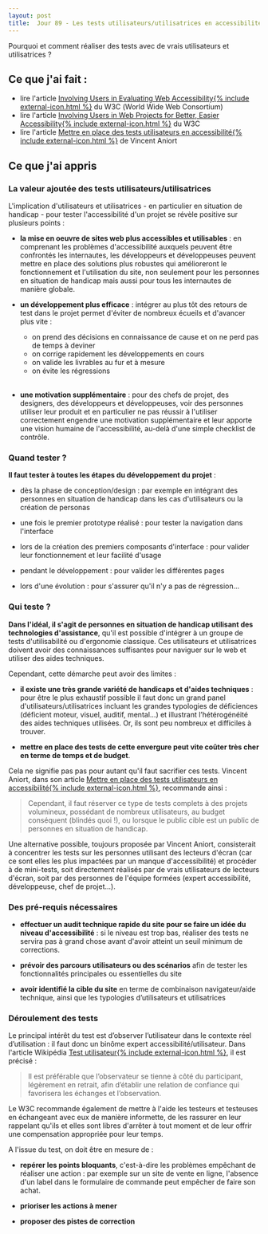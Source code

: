 ```yaml
---
layout: post
title:  Jour 89 - Les tests utilisateurs/utilisatrices en accessibilité
---
```


Pourquoi et comment réaliser des tests avec de vrais utilisateurs et utilisatrices ?

## Ce que j'ai fait :
- lire l'article <a href="https://www.w3.org/WAI/test-evaluate/involving-users/" lang="en" hreflang="en">Involving Users in Evaluating Web Accessibility{% include external-icon.html %}</a> du W3C (<span lang="en">World Wide Web Consortium</span>)
- lire l'article <a href="https://www.w3.org/WAI/planning/involving-users/" lang="en" hreflang="en">Involving Users in Web Projects for Better, Easier Accessibility{% include external-icon.html %}</a> du W3C
- lire l'article <a href="https://www.24joursdeweb.fr/2014/mettre-en-place-des-tests-utilisateurs-en-accessibilite/">Mettre en place des tests utilisateurs en accessibilité{% include external-icon.html %}</a> de Vincent Aniort

## Ce que j'ai appris
### La valeur ajoutée des tests utilisateurs/utilisatrices
L'implication d'utilisateurs et utilisatrices - en particulier en situation de handicap - pour tester l'accessibilité d'un projet se révèle positive sur plusieurs points :
- **la mise en oeuvre de sites web plus accessibles et utilisables** : en comprenant les problèmes d'accessibilité auxquels peuvent être confrontés les internautes, les développeurs et développeuses peuvent mettre en place des solutions plus robustes qui amélioreront le fonctionnement et l'utilisation du site, non seulement pour les personnes en situation de handicap mais aussi pour tous les internautes de manière globale.

- **un développement plus efficace** : intégrer au plus tôt des retours de test dans le projet permet d'éviter de nombreux écueils et d'avancer plus vite :
  - on prend des décisions en connaissance de cause et on ne perd pas de temps à deviner
  - on corrige rapidement les développements en cours
  - on valide les livrables au fur et à mesure
  - on évite les régressions<br /><br />

- **une motivation supplémentaire** : pour des chefs de projet, des designers, des développeurs et développeuses, voir des personnes utiliser leur produit et en particulier ne pas réussir à l'utiliser correctement engendre une motivation supplémentaire et leur apporte une vision humaine de l'accessibilité, au-delà d'une simple checklist de contrôle.

### Quand tester ?
**Il faut tester à toutes les étapes du développement du projet** :
- dès la phase de conception/design : par exemple en intégrant des personnes en situation de handicap dans les cas d'utilisateurs ou la création de personas

- une fois le premier prototype réalisé : pour tester la navigation dans l'interface

- lors de la création des premiers composants d'interface : pour valider leur fonctionnement et leur facilité d'usage

- pendant le développement : pour valider les différentes pages

- lors d'une évolution : pour s'assurer qu'il n'y a pas de régression...

### Qui teste ?
**Dans l'idéal, il s'agit de personnes en situation de handicap utilisant des technologies d'assistance**, qu'il est possible d'intégrer à un groupe de tests d'utilisabilité ou d'ergonomie classique. Ces utilisateurs et utilisatrices doivent avoir des connaissances suffisantes pour naviguer sur le web et utiliser des aides techniques.

Cependant, cette démarche peut avoir des limites :
- **il existe une très grande variété de handicaps et d'aides techniques** : pour être le plus exhaustif possible il faut donc un grand panel d'utilisateurs/utilisatrices incluant les grandes typologies de déficiences (déficient moteur, visuel, auditif, mental...) et illustrant l’hétérogénéité des aides techniques utilisées. Or, ils sont peu nombreux et difficiles à trouver.

- **mettre en place des tests de cette envergure peut vite coûter très cher en terme de temps et de budget**.

Cela ne signifie pas pas pour autant qu'il faut sacrifier ces tests. Vincent Aniort, dans son article <a href="https://www.24joursdeweb.fr/2014/mettre-en-place-des-tests-utilisateurs-en-accessibilite/">Mettre en place des tests utilisateurs en accessibilité{% include external-icon.html %}</a>, recommande ainsi :

> Cependant, il faut réserver ce type de tests complets à des projets volumineux, possédant de nombreux utilisateurs, au budget conséquent (blindés quoi !), ou lorsque le public cible est un public de personnes en situation de handicap.

Une alternative possible, toujours proposée par Vincent Aniort, consisterait à concentrer les tests sur les personnes utilisant des lecteurs d'écran (car ce sont elles les plus impactées par un manque d'accessibilité) et procéder à de mini-tests, soit directement réalisés par de vrais utilisateurs de lecteurs d'écran, soit par des personnes de l'équipe formées (expert accessibilité, développeuse, chef de projet...).

### Des pré-requis nécessaires
- **effectuer un audit technique rapide du site pour se faire un idée du niveau d'accessibilité** : si le niveau est trop bas, réaliser des tests ne servira pas à grand chose avant d'avoir atteint un seuil minimum de corrections.

- **prévoir des parcours utilisateurs ou des scénarios** afin de tester les fonctionnalités principales ou essentielles du site

- **avoir identifié la cible du site** en terme de combinaison navigateur/aide technique, ainsi que les typologies d’utilisateurs et utilisatrices

### Déroulement des tests
Le principal intérêt du test est d’observer l’utilisateur dans le contexte réel d’utilisation : il faut donc un binôme expert accessibilité/utilisateur. Dans l'article Wikipédia <a href="https://fr.wikipedia.org/wiki/Test_utilisateur">Test utilisateur{% include external-icon.html %}</a>, il est précisé :

> Il est préférable que l’observateur se tienne à côté du participant, légèrement en retrait, afin d’établir une relation de confiance qui favorisera les échanges et l’observation.

Le W3C recommande également de mettre à l'aide les testeurs et testeuses en échangeant avec eux de manière informette, de les rassurer en leur rappelant qu'ils et elles sont libres d'arrêter à tout moment et de leur offrir une compensation appropriée pour leur temps.

A l'issue du test, on doit être en mesure de :
- **repérer les points bloquants**, c'est-à-dire les problèmes empêchant de réaliser une action : par exemple sur un site de vente en ligne, l'absence d'un label dans le formulaire de commande peut empêcher de faire son achat.

- **prioriser les actions à mener**

- **proposer des pistes de correction**